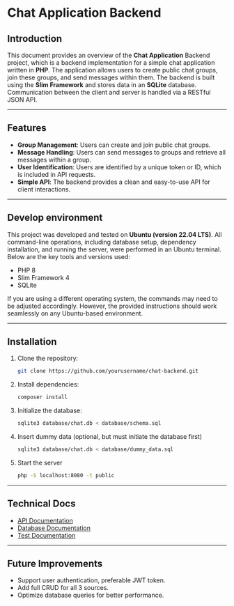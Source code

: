 # Chat Application Backend

## Introduction
This document provides an overview of the **Chat Application** Backend project, which is a backend implementation for a simple chat application written in **PHP**. The application allows users to create public chat groups, join these groups, and send messages within them. The backend is built using the **Slim Framework** and stores data in an **SQLite** database. Communication between the client and server is handled via a RESTful JSON API.

---

## Features
- **Group Management**: Users can create and join public chat groups. 
- **Message Handling**: Users can send messages to groups and retrieve all messages within a group. 
- **User Identification**: Users are identified by a unique token or ID, which is included in API requests. 
- **Simple API**: The backend provides a clean and easy-to-use API for client interactions.

---

## Develop environment
This project was developed and tested on **Ubuntu (version 22.04 LTS)**. All command-line operations, including database setup, dependency installation, and running the server, were performed in an Ubuntu terminal. Below are the key tools and versions used:
- PHP 8
- Slim Framework 4
- SQLite

If you are using a different operating system, the commands may need to be adjusted accordingly. However, the provided instructions should work seamlessly on any Ubuntu-based environment.

---

## Installation
1. Clone the repository:
   ```bash
   git clone https://github.com/yourusername/chat-backend.git

2. Install dependencies:
   ```bash
   composer install

3. Initialize the database:
   ```bash
   sqlite3 database/chat.db < database/schema.sql
   
4. Insert dummy data (optional, but must initiate the database first)
   ```bash
   sqlite3 database/chat.db < database/dummy_data.sql
   
5. Start the server
    ```bash
   php -S localhost:8080 -t public
   
---

## Technical Docs
- [API Documentation](src/README.md)
- [Database Documentation](database/README.md)
- [Test Documentation](tests/README.md)

---

## Future Improvements
- Support user authentication, preferable JWT token.
- Add full CRUD for all 3 sources.
- Optimize database queries for better performance.